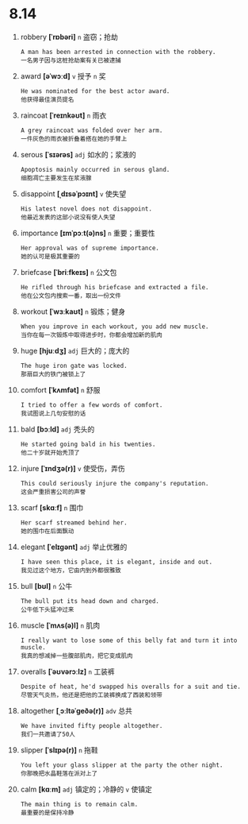 # 8.14







1. robbery **[ˈrɒbəri]** `n` 盗窃；抢劫
    ```
    A man has been arrested in connection with the robbery.
    一名男子因与这桩抢劫案有关已被逮捕
    ```

2. award **[əˈwɔːd]** `v` 授予 `n` 奖
    ```
    He was nominated for the best actor award.
    他获得最佳演员提名
    ```

3. raincoat **[ˈreɪnkəʊt]** `n` 雨衣
    ```
    A grey raincoat was folded over her arm.
    一件灰色的雨衣被折叠着搭在她的手臂上
    ```

4. serous **[ˈsɪərəs]** `adj` 如水的；浆液的
    ```
    Apoptosis mainly occurred in serous gland.
    细胞凋亡主要发生在浆液腺
    ```

5. disappoint **[ˌdɪsəˈpɔɪnt]** `v` 使失望
    ```
    His latest novel does not disappoint.
    他最近发表的这部小说没有使人失望
    ```

6. importance **[ɪmˈpɔːt(ə)ns]** `n` 重要；重要性
    ```
    Her approval was of supreme importance.
    她的认可是极其重要的
    ```

7. briefcase **[ˈbriːfkeɪs]** `n` 公文包
    ```
    He rifled through his briefcase and extracted a file.
    他在公文包内搜索一番，取出一份文件
    ```

8. workout **[ˈwɜːkaʊt]** `n` 锻炼；健身
    ```
    When you improve in each workout, you add new muscle.
    当你在每一次锻炼中取得进步时，你都会增加新的肌肉
    ```

9. huge **[hjuːdʒ]** `adj` 巨大的；庞大的
    ```
    The huge iron gate was locked.
    那扇巨大的铁门被锁上了
    ```

10. comfort **[ˈkʌmfət]** `n` 舒服
    ```
    I tried to offer a few words of comfort.
    我试图说上几句安慰的话
    ```

11. bald **[bɔːld]** `adj` 秃头的
    ```
    He started going bald in his twenties.
    他二十岁就开始秃顶了
    ```

12. injure **[ˈɪndʒə(r)]** `v` 使受伤，弄伤
    ```
    This could seriously injure the company's reputation.
    这会严重损害公司的声誉
    ```

13. scarf **[skɑːf]** `n` 围巾
    ```
    Her scarf streamed behind her.
    她的围巾在后面飘动
    ```

14. elegant **[ˈelɪɡənt]** `adj` 举止优雅的
    ```
    I have seen this place, it is elegant, inside and out.
    我见过这个地方，它由内到外都很雅致
    ```

15. bull **[bʊl]** `n` 公牛
    ```
    The bull put its head down and charged.
    公牛低下头猛冲过来
    ```

16. muscle **[ˈmʌs(ə)l]** `n` 肌肉
    ```
    I really want to lose some of this belly fat and turn it into muscle.
    我真的想减掉一些腹部肌肉，把它变成肌肉
    ```

17. overalls **[ˈəʊvərɔːlz]** `n` 工装裤
    ```
    Despite of heat, he'd swapped his overalls for a suit and tie.
    尽管天气炎热，他还是把他的工装裤换成了西装和领带
    ```

18. altogether **[ˌɔːltəˈɡeðə(r)]** `adv` 总共
    ```
    We have invited fifty people altogether.
    我们一共邀请了50人
    ```

19. slipper **[ˈslɪpə(r)]** `n` 拖鞋
    ```
    You left your glass slipper at the party the other night.
    你那晚把水晶鞋落在派对上了
    ```

20. calm **[kɑːm]** `adj` 镇定的；冷静的 `v` 使镇定
    ```
    The main thing is to remain calm.
    最重要的是保持冷静
    ```
